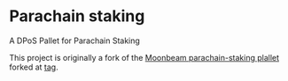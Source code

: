 # Parachain staking

A DPoS Pallet for Parachain Staking

This project is originally a fork of the
[Moonbeam parachain-staking plallet](https://github.com/PureStake/moonbeam/tree/v0.26.1/pallets/parachain-staking) forked at [tag](https://github.com/PureStake/moonbeam/tree/v0.26.1).

